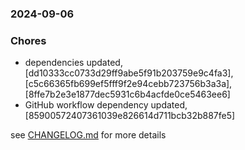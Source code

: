 ### 2024-09-06

### Chores
+ dependencies updated, [dd10333cc0733d29ff9abe5f91b203759e9c4fa3], [c5c66365fb699ef5fff9f2e94cebb723756b3a3a], [8ffe7b2e3e1877dec5931c6b4acfde0ce5463ee6]
+ GitHub workflow dependency updated, [85900572407361039e826614d711bcb32b887fe5]

see <a href='https://github.com/mrjackwills/staticpi_vue/blob/main/CHANGELOG.md'>CHANGELOG.md</a> for more details
